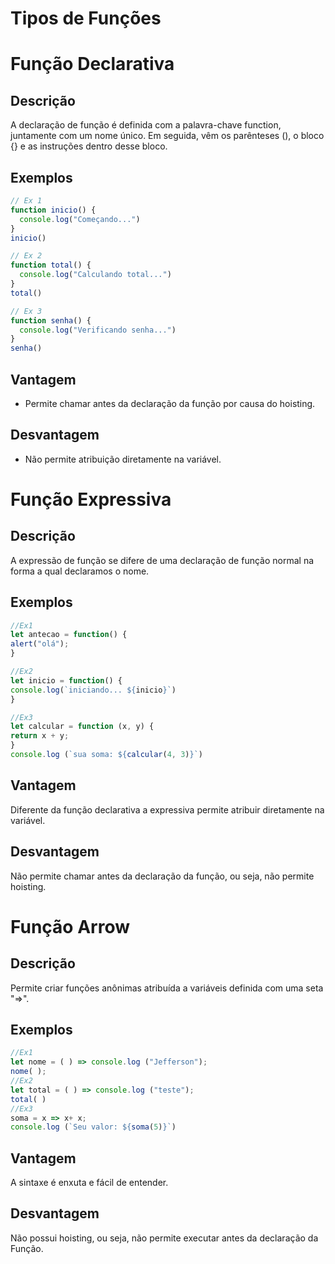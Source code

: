 # Tipos de Funções


# Função Declarativa

## Descrição
A declaração de função é definida com a palavra-chave function, juntamente com um nome único. Em seguida, vêm os parênteses (), o bloco {} e as instruções dentro desse bloco.

## Exemplos

```javascript
// Ex 1
function inicio() {
  console.log("Começando...")
}
inicio()

// Ex 2
function total() {
  console.log("Calculando total...")
}
total()

// Ex 3
function senha() {
  console.log("Verificando senha...")
}
senha()
```
## Vantagem
- Permite chamar antes da declaração da função por causa do hoisting.
## Desvantagem
- Não permite atribuição diretamente na variável.



# Função Expressiva

## Descrição 

A expressão de função se difere de uma declaração de função normal na forma a qual declaramos o nome. 

## Exemplos

```javascript
//Ex1
let antecao = function() {
alert("olá");
}

//Ex2
let inicio = function() {
console.log(`iniciando... ${inicio}`)
}

//Ex3
let calcular = function (x, y) {
return x + y;
}
console.log (`sua soma: ${calcular(4, 3)}`)
```

## Vantagem
 Diferente da função declarativa a expressiva permite atribuir diretamente na variável. 

## Desvantagem
Não permite chamar antes da declaração da função, ou seja, não permite hoisting.

# Função Arrow 
## Descrição 
Permite criar funções anônimas atribuída a variáveis definida com uma seta "=>".

## Exemplos 

```javascript
//Ex1 
let nome = ( ) => console.log ("Jefferson");
nome( );
//Ex2
let total = ( ) => console.log ("teste");
total( )
//Ex3
soma = x => x+ x;
console.log (`Seu valor: ${soma(5)}`)
```
## Vantagem
A sintaxe é enxuta e fácil de entender.
## Desvantagem
Não possui hoisting, ou seja, não permite executar antes da declaração da Função.
